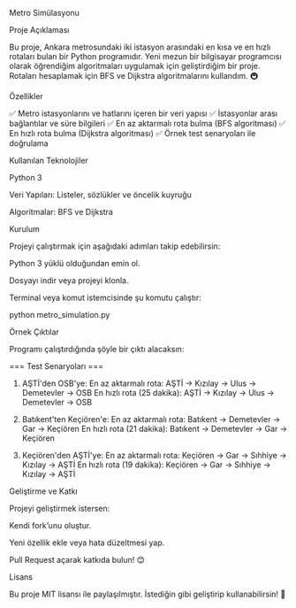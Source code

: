 Metro Simülasyonu

Proje Açıklaması

Bu proje, Ankara metrosundaki iki istasyon arasındaki en kısa ve en hızlı rotaları bulan bir Python programıdır. Yeni mezun bir bilgisayar programcısı olarak öğrendiğim algoritmaları uygulamak için geliştirdiğim bir proje. Rotaları hesaplamak için BFS ve Dijkstra algoritmalarını kullandım. 🚇

Özellikler

✅ Metro istasyonlarını ve hatlarını içeren bir veri yapısı
✅ İstasyonlar arası bağlantılar ve süre bilgileri
✅ En az aktarmalı rota bulma (BFS algoritması)
✅ En hızlı rota bulma (Dijkstra algoritması)
✅ Örnek test senaryoları ile doğrulama

Kullanılan Teknolojiler

Python 3 

Veri Yapıları: Listeler, sözlükler ve öncelik kuyruğu

Algoritmalar: BFS ve Dijkstra

Kurulum

Projeyi çalıştırmak için aşağıdaki adımları takip edebilirsin:

Python 3 yüklü olduğundan emin ol.

Dosyayı indir veya projeyi klonla.

Terminal veya komut istemcisinde şu komutu çalıştır:

python metro_simulation.py

Örnek Çıktılar

Programı çalıştırdığında şöyle bir çıktı alacaksın:

=== Test Senaryoları ===
1. AŞTİ'den OSB'ye:
   En az aktarmalı rota: AŞTİ -> Kızılay -> Ulus -> Demetevler -> OSB
   En hızlı rota (25 dakika): AŞTİ -> Kızılay -> Ulus -> Demetevler -> OSB

2. Batıkent'ten Keçiören'e:
   En az aktarmalı rota: Batıkent -> Demetevler -> Gar -> Keçiören
   En hızlı rota (21 dakika): Batıkent -> Demetevler -> Gar -> Keçiören

3. Keçiören'den AŞTİ'ye:
   En az aktarmalı rota: Keçiören -> Gar -> Sıhhiye -> Kızılay -> AŞTİ
   En hızlı rota (19 dakika): Keçiören -> Gar -> Sıhhiye -> Kızılay -> AŞTİ

Geliştirme ve Katkı

Projeyi geliştirmek istersen:

Kendi fork’unu oluştur.

Yeni özellik ekle veya hata düzeltmesi yap.

Pull Request açarak katkıda bulun! 😊

Lisans

Bu proje MIT lisansı ile paylaşılmıştır. İstediğin gibi geliştirip kullanabilirsin! 🚀

